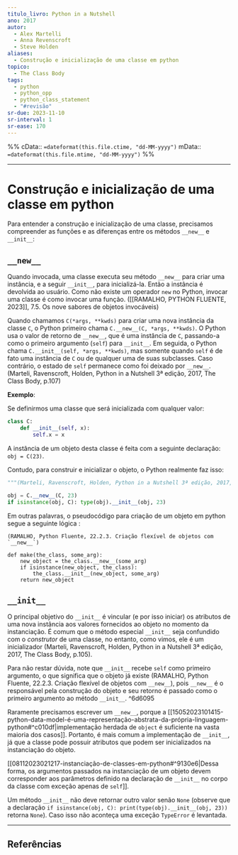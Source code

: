 ```yaml
---
titulo_livro: Python in a Nutshell
ano: 2017
autor:
  - Alex Martelli
  - Anna Revenscroft
  - Steve Holden
aliases:
  - Construção e inicialização de uma classe em python
topico:
  - The Class Body
tags:
  - python
  - python_opp
  - python_class_statement
  - "#revisão"
sr-due: 2023-11-10
sr-interval: 1
sr-ease: 170
---
```

%%
cData:: `=dateformat(this.file.ctime, "dd-MM-yyyy")`
mData:: `=dateformat(this.file.mtime, "dd-MM-yyyy")`
%%


---
# Construção e inicialização de uma classe em python

Para entender a construção e inicialização de uma classe, precisamos compreender as funções e as diferenças entre os métodos `__new__` e `__init__`:
## `__new__`

Quando invocada, uma classe executa seu método `__new__` para criar uma instância, e a seguir `__init__`, para inicializá-la. Então a instância é devolvida ao usuário. Como não existe um operador `new` no Python, invocar uma classe é como invocar uma função. ([[RAMALHO, PYTHON FLUENTE, 2023]], 7.5. Os nove sabores de objetos invocáveis)

Quando chamamos `C(*args, **kwds)` para criar uma nova instância da classe `C`, o Python primeiro chama `C.__new__(C, *args, **kwds)`. O Python usa o valor de retorno de `__new__`, que é uma instância de `C`, passando-a como o primeiro argumento (``self``) para `__init__`. Em seguida, o Python chama `C.__init__(self, *args, **kwds)`, mas somente quando `self` é de fato uma instância de `C` ou de qualquer uma de suas subclasses. Caso contrário, o estado de `self` permanece como foi deixado por `__new__`.(Marteli, Ravenscroft, Holden, Python in a Nutshell 3ª edição, 2017, The Class Body, p.107)

**Exemplo**:

Se definirmos uma classe que será inicializada com qualquer valor:
```python
class C:
	def __init__(self, x):
		self.x = x
```

A instância de um objeto desta classe é feita com a seguinte declaração: `obj = C(23)`. 

Contudo, para construir e inicializar o objeto, o Python realmente faz isso:

```python
"""(Marteli, Ravenscroft, Holden, Python in a Nutshell 3ª edição, 2017, The Class Body, p.107)"""

obj = C.__new__(C, 23)
if isinstance(obj, C): type(obj).__init__(obj, 23)
```

Em outras palavras, o pseudocódigo para criação de um objeto em python segue a seguinte lógica :

```
(RAMALHO, Python Fluente, 22.2.3. Criação flexível de objetos com `__new__`)

def make(the_class, some_arg):
    new_object = the_class.__new__(some_arg)
    if isinstance(new_object, the_class):
        the_class.__init__(new_object, some_arg)
    return new_object
```

## `__init__`

O principal objetivo do `__init__` é vincular (e por isso iniciar) os atributos de uma nova instância aos valores fornecidos ao objeto no momento da instanciação. É comum que o método especial `__init__` seja confundido com o _construtor_ de uma classe, no entanto, como vimos, ele é um inicializador (Marteli, Ravenscroft, Holden, Python in a Nutshell 3ª edição, 2017, The Class Body, p.105). 

Para não restar dúvida, note que  `__init__` recebe `self` como primeiro argumento, o que significa que o objeto já existe (RAMALHO, Python Fluente, 22.2.3. Criação flexível de objetos com `__new__`), pois `__new__` é o responsável pela construção do objeto e seu retorno é passado como o primeiro argumento ao método `__init__`. ^6d6095

Raramente precisamos escrever um `__new__`, porque a [[15052023101415-python-data-model-é-uma-representação-abstrata-da-própria-linguagem-python#^c010df|implementação herdada de `object` é suficiente na vasta maioria dos casos]].  Portanto, é mais comum a implementação de `__init__`, já que a classe pode possuir atributos que podem ser inicializados na instanciação do objeto. 

[[08112023021217-instanciação-de-classes-em-python#^9130e6|Dessa forma, os argumentos passados na instanciação de um objeto devem corresponder aos parâmetros definido na declaração de `__init__` no corpo da classe com exceção apenas de `self`]].

Um método `__init__` não deve retornar outro valor senão `None` (observe que a declaração `if isinstance(obj, C): print(type(obj).__init__(obj, 23))` retorna `None`). Caso isso não aconteça uma exceção `TypeError` é levantada. 





----
## Referências 